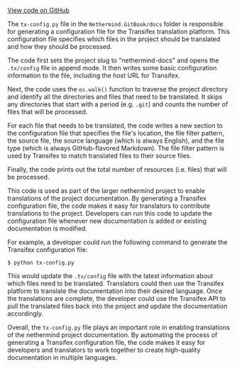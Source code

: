 [View code on GitHub](https://github.com/nethermindeth/nethermind/son/src/Nethermind/Nethermind.GitBook/docs)

The `tx-config.py` file in the `Nethermind.GitBook/docs` folder is responsible for generating a configuration file for the Transifex translation platform. This configuration file specifies which files in the project should be translated and how they should be processed. 

The code first sets the project slug to "nethermind-docs" and opens the `.tx/config` file in append mode. It then writes some basic configuration information to the file, including the host URL for Transifex. 

Next, the code uses the `os.walk()` function to traverse the project directory and identify all the directories and files that need to be translated. It skips any directories that start with a period (e.g. `.git`) and counts the number of files that will be processed. 

For each file that needs to be translated, the code writes a new section to the configuration file that specifies the file's location, the file filter pattern, the source file, the source language (which is always English), and the file type (which is always GitHub-flavored Markdown). The file filter pattern is used by Transifex to match translated files to their source files. 

Finally, the code prints out the total number of resources (i.e. files) that will be processed. 

This code is used as part of the larger nethermind project to enable translations of the project documentation. By generating a Transifex configuration file, the code makes it easy for translators to contribute translations to the project. Developers can run this code to update the configuration file whenever new documentation is added or existing documentation is modified. 

For example, a developer could run the following command to generate the Transifex configuration file:

```
$ python tx-config.py
```

This would update the `.tx/config` file with the latest information about which files need to be translated. Translators could then use the Transifex platform to translate the documentation into their desired language. Once the translations are complete, the developer could use the Transifex API to pull the translated files back into the project and update the documentation accordingly. 

Overall, the `tx-config.py` file plays an important role in enabling translations of the nethermind project documentation. By automating the process of generating a Transifex configuration file, the code makes it easy for developers and translators to work together to create high-quality documentation in multiple languages.
